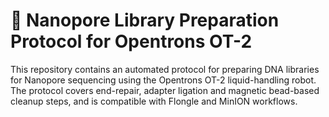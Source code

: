 # 🧬 Nanopore Library Preparation Protocol for Opentrons OT-2
This repository contains an automated protocol for preparing DNA libraries for Nanopore sequencing using the Opentrons OT-2 liquid-handling robot. The protocol covers end-repair, adapter ligation and magnetic bead-based cleanup steps, and is compatible with Flongle and MinION workflows.
